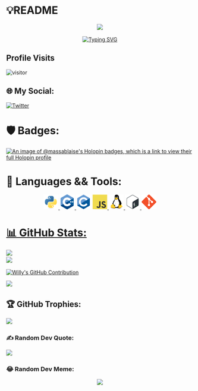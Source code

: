 # 💡README
<p align="center">
   <img src="https://avatars.githubusercontent.com/u/104530207?v=4">
</p>

<p align="center">
    <a href="https://git.io/typing-svg"><img src="https://readme-typing-svg.demolab.com?font=Cascadia+Code+SemiBold&pause=1000&width=435&lines=👨🏿‍🦱Hi,+I’m+@massablaise+/+Willy+Wonka;📍I'm+from+Cameroon;🧠Active+Learner;👂🏿I’m+interested+in+tech+talks...;👨🏿‍💻I’m+currently+learning+a+tech+skill...;👓I’m+looking+to+collab+on+JS+projects...;" alt="Typing SVG" /></a></center>
</p>

## Profile Visits
![visitor](https://profile-counter.glitch.me/massablaise/count.svg)

<!---
massablaise/massablaise is a ✨ special ✨ repository because its `README.md` (this file) appears on your GitHub profile.
You can click the Preview link to take a look at your changes.
--->

## 🌐 My Social:
[![Twitter](https://img.shields.io/badge/Twitter-%231DA1F2.svg?logo=Twitter&logoColor=white)](https://twitter.com/massa_blaise_)

# 🛡️ Badges:
[![An image of @massablaise's Holopin badges, which is a link to view their full Holopin profile](https://holopin.me/massablaise)](https://holopin.io/@massablaise)

# 🔧 Languages && Tools:
<p align="center"> 
  <a href="https://www.python.org/" target="_blank" rel="noreferrer"> 
  <img src="https://raw.githubusercontent.com/devicons/devicon/master/icons/python/python-original.svg" alt="python" width="40" height="40"/> </a> <a href="https://www.w3schools.com/cpp/" target="_blank" rel="noreferrer"><img src="https://raw.githubusercontent.com/devicons/devicon/master/icons/cplusplus/cplusplus-original.svg" alt="cplusplus" width="40" height="40"/> </a> 
  <img src="https://raw.githubusercontent.com/devicons/devicon/master/icons/c/c-original.svg" alt="r" width="40" height="40"/> </a> <a href="https://developer.mozilla.org/en-US/docs/Web/JavaScript" target="_blank" rel="noreferrer">
  <img src="https://raw.githubusercontent.com/devicons/devicon/master/icons/javascript/javascript-original.svg" alt="r" width="40" height="40"/> </a>     <a href="https://developer.mozilla.org/en-US/docs/Web/JavaScript" target="_blank" rel="noreferrer">
  <img src="https://raw.githubusercontent.com/devicons/devicon/master/icons/linux/linux-original.svg" alt="r" width="40" height="40"/> </a> <a href="https://developer.mozilla.org/en-US/docs/Web/JavaScript" target="_blank" rel="noreferrer">
  <img src="https://raw.githubusercontent.com/devicons/devicon/master/icons/bash/bash-original.svg" alt="r" width="40" height="40"/> </a> <a href="https://developer.mozilla.org/en-US/docs/Web/JavaScript" target="_blank" rel="noreferrer">
  <img src="https://raw.githubusercontent.com/devicons/devicon/master/icons/git/git-original.svg" alt="r" width="40" height="40"/> </a> <a href="https://developer.mozilla.org/en-US/docs/Web/JavaScript" target="_blank" rel="noreferrer">
</p>

# 📊 GitHub Stats:
![](https://github-readme-streak-stats.herokuapp.com/?user=massablaise&theme=highcontrast&hide_border=true)<br/>
![](https://github-readme-stats.vercel.app/api?username=massablaise&theme=highcontrast&hide_border=true)<br/>

<p align="left">
  <a href="https://github.com/massablaise">
    <img src="https://github-profile-summary-cards.vercel.app/api/cards/profile-details?username=massablaise&theme=radical" alt="Willy's GitHub Contribution"/>
  </a>
</p>

![](https://github-readme-stats.vercel.app/api/top-langs/?username=massablaise&theme=highcontrast&hide_border=true&include_all_commits=true&count_private=true&layout=compact)<br/>

## 🏆 GitHub Trophies:
![](https://github-profile-trophy.vercel.app/?username=massablaise&theme=onestar&no-frame=true&no-bg=true&margin-w=4)

### ✍️ Random Dev Quote:
![](https://quotes-github-readme.vercel.app/api?type=horizontal&theme=dark)

### 😂 Random Dev Meme:
<p align="center">
  <img src='https://randommeme-five.vercel.app/' style="height: 400px;"/>
</p>
